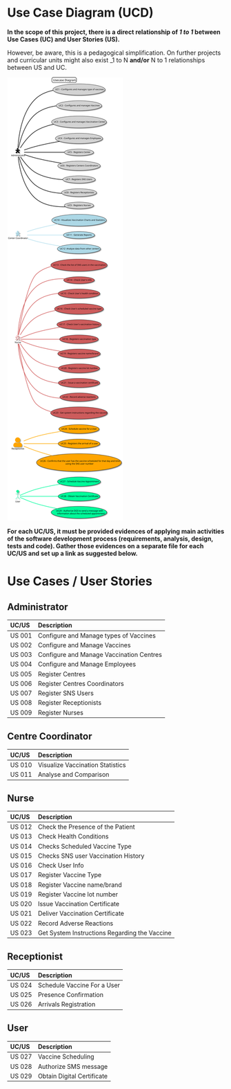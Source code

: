 # Use Case Diagram (UCD)

**In the scope of this project, there is a direct relationship of _1 to 1_ between Use Cases (UC) and User Stories (US).**

However, be aware, this is a pedagogical simplification. On further projects and curricular units might also exist _1 to N **and/or** N to 1 relationships between US and UC.
    

![Use Case Diagram](UCD.svg)


**For each UC/US, it must be provided evidences of applying main activities of the software development process (requirements, analysis, design, tests and code). Gather those evidences on a separate file for each UC/US and set up a link as suggested below.**

# Use Cases / User Stories

## Administrator
| UC/US  | Description                                |                   
|:-------|:-------------------------------------------|
| US 001 | Configure and Manage types of Vaccines     |
| US 002 | Configure and Manage Vaccines              |
| US 003 | Configure and Manage Vaccination Centres   |
| US 004 | Configure and Manage Employees             |
| US 005 | Register Centres               |
| US 006 | Register Centres Coordinators  |
| US 007 | Register SNS Users             |
| US 008 | Register Receptionists         |
| US 009 | Register Nurses                |


## Centre Coordinator
| UC/US  | Description                       |                   
|:-------|:----------------------------------|
| US 010 | Visualize Vaccination Statistics  |
| US 011 | Analyse and Comparison            |

## Nurse

| UC/US  | Description                                   |                   
|:-------|:----------------------------------------------|
| US 012 | Check the Presence of the Patient             |
| US 013 | Check Health Conditions                       |
| US 014 | Checks Scheduled Vaccine Type                 |
| US 015 | Checks SNS user Vaccination History           |
| US 016 | Check User Info                               |
| US 017 | Register Vaccine Type                         |
| US 018 | Register Vaccine name/brand                   |
| US 019 | Register Vaccine lot number                   |
| US 020 | Issue Vaccination Certificate                 |
| US 021 | Deliver Vaccination Certificate               |
| US 022 | Record Adverse Reactions                      |
| US 023 | Get System Instructions Regarding the Vaccine |

## Receptionist
| UC/US  | Description           |                   
|:-------|:----------------------|
| US 024 | Schedule Vaccine For a User                   |
| US 025 | Presence Confirmation |
| US 026 | Arrivals Registration |

## User
| UC/US  | Description                |                   
|:-------|:---------------------------|
| US 027 | Vaccine Scheduling         |
| US 028 | Authorize SMS message      | 
| US 029 | Obtain Digital Certificate |

